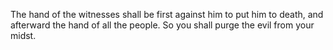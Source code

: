 The hand of the witnesses shall be first against him to put him to death, and afterward the hand of all the people. So you shall purge the evil from your midst.
